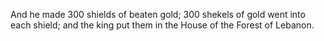 And he made 300 shields of beaten gold; 300 shekels of gold went into each shield; and the king put them in the House of the Forest of Lebanon.
